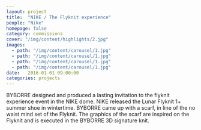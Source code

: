 ```yaml
---
layout: project
title:  "NIKE / The Flyknit experience"
people: "Nike"
homepage: false
category: commissions
cover: "/img/content/highlights/2.jpg"
images:
  - path: "/img/content/carousel/1.jpg"
  - path: "/img/content/carousel/1.jpg"
  - path: "/img/content/carousel/1.jpg"
  - path: "/img/content/carousel/1.jpg"
date:   2016-01-01 09:00:00
categories: projects
---
```


BYBORRE designed and produced a lasting invitation to the flyknit experience event in the NIKE dome.
NIKE released the Lunar Flyknit 1+ summer shoe in wintertime. BYBORRE came up with a scarf, in line of the no waist
mind set of the Flyknit. The graphics of the scarf are inspired on the Flyknit and is executed in the BYBORRE 3D signature
knit.
